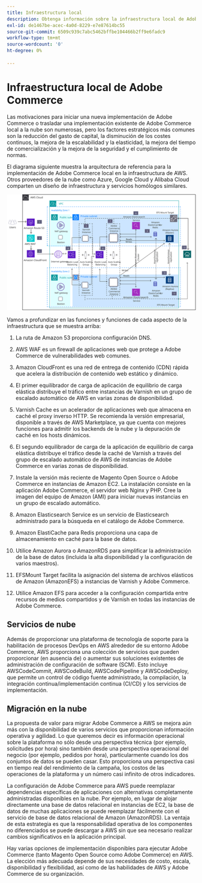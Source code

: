 ```yaml
---
title: Infraestructura local
description: Obtenga información sobre la infraestructura local de Adobe Commerce y los servicios en la nube de terceros.
exl-id: de1467be-acec-4a0d-8229-e7e87614bc55
source-git-commit: 6509c939c7abc5462bffbe104466b2ff9e6fadc9
workflow-type: tm+mt
source-wordcount: '0'
ht-degree: 0%

---
```


# Infraestructura local de Adobe Commerce

Las motivaciones para iniciar una nueva implementación de Adobe Commerce o trasladar una implementación existente de Adobe Commerce local a la nube son numerosas, pero los factores estratégicos más comunes son la reducción del gasto de capital, la disminución de los costes continuos, la mejora de la escalabilidad y la elasticidad, la mejora del tiempo de comercialización y la mejora de la seguridad y el cumplimiento de normas.

El diagrama siguiente muestra la arquitectura de referencia para la implementación de Adobe Commerce local en la infraestructura de AWS. Otros proveedores de la nube como Azure, Google Cloud y Alibaba Cloud comparten un diseño de infraestructura y servicios homólogos similares.

![Diagrama que muestra la infraestructura de Adobe Commerce autoalojada en servicios en la nube de terceros](../../assets/playbooks/on-premises-infrastructure.svg)

Vamos a profundizar en las funciones y funciones de cada aspecto de la infraestructura que se muestra arriba:

1. La ruta de Amazon 53 proporciona configuración DNS.

1. AWS WAF es un firewall de aplicaciones web que protege a Adobe Commerce de vulnerabilidades web comunes.

1. Amazon CloudFront es una red de entrega de contenido (CDN) rápida que acelera la distribución de contenido web estático y dinámico.

1. El primer equilibrador de carga de aplicación de equilibrio de carga elástica distribuye el tráfico entre instancias de Varnish en un grupo de escalado automático de AWS en varias zonas de disponibilidad.

1. Varnish Cache es un acelerador de aplicaciones web que almacena en caché el proxy inverso HTTP. Se recomienda la versión empresarial, disponible a través de AWS Marketplace, ya que cuenta con mejores funciones para admitir los backends de la nube y la depuración de caché en los hosts dinámicos.

1. El segundo equilibrador de carga de la aplicación de equilibrio de carga elástica distribuye el tráfico desde la caché de Varnish a través del grupo de escalado automático de AWS de instancias de Adobe Commerce en varias zonas de disponibilidad.

1. Instale la versión más reciente de Magento Open Source o Adobe Commerce en instancias de Amazon EC2. La instalación consiste en la aplicación Adobe Commerce, el servidor web Nginx y PHP. Cree la imagen del equipo de Amazon (AMI) para iniciar nuevas instancias en un grupo de escalado automático.

1. Amazon Elasticsearch Service es un servicio de Elasticsearch administrado para la búsqueda en el catálogo de Adobe Commerce.

1. Amazon ElastiCache para Redis proporciona una capa de almacenamiento en caché para la base de datos.

1. Utilice Amazon Aurora o AmazonRDS para simplificar la administración de la base de datos (incluida la alta disponibilidad y la configuración de varios maestros).

1. EFSMount Target facilita la asignación del sistema de archivos elásticos de Amazon (AmazonEFS) a instancias de Varnish y Adobe Commerce.

1. Utilice Amazon EFS para acceder a la configuración compartida entre recursos de medios compartidos y de Varnish en todas las instancias de Adobe Commerce.

## Servicios de nube

Además de proporcionar una plataforma de tecnología de soporte para la habilitación de procesos DevOps en AWS alrededor de su entorno Adobe Commerce, AWS proporciona una colección de servicios que pueden proporcionar (en ausencia de) o aumentar sus soluciones existentes de administración de configuración de software (SCM). Esto incluye AWSCodeCommit, AWSCodeBuild, AWSCodePipeline y AWSCodeDeploy, que permite un control de código fuente administrado, la compilación, la integración continua/implementación continua (CI/CD) y los servicios de implementación.

## Migración en la nube

La propuesta de valor para migrar Adobe Commerce a AWS se mejora aún más con la disponibilidad de varios servicios que proporcionan información operativa y agilidad. Lo que queremos decir es información operacional sobre la plataforma no sólo desde una perspectiva técnica (por ejemplo, solicitudes por hora) sino también desde una perspectiva operacional del negocio (por ejemplo, pedidos por hora), particularmente cuando los dos conjuntos de datos se pueden casar. Esto proporciona una perspectiva casi en tiempo real del rendimiento de la campaña, los costos de las operaciones de la plataforma y un número casi infinito de otros indicadores.

La configuración de Adobe Commerce para AWS puede reemplazar dependencias específicas de aplicaciones con alternativas completamente administradas disponibles en la nube. Por ejemplo, en lugar de alojar directamente una base de datos relacional en instancias de EC2, la base de datos de muchas aplicaciones se puede reemplazar fácilmente con el servicio de base de datos relacional de Amazon (AmazonRDS). La ventaja de esta estrategia es que la responsabilidad operativa de los componentes no diferenciados se puede descargar a AWS sin que sea necesario realizar cambios significativos en la aplicación principal.

Hay varias opciones de implementación disponibles para ejecutar Adobe Commerce (tanto Magento Open Source como Adobe Commerce) en AWS. La elección más adecuada depende de sus necesidades de costo, escala, disponibilidad y flexibilidad, así como de las habilidades de AWS y Adobe Commerce de su organización.
